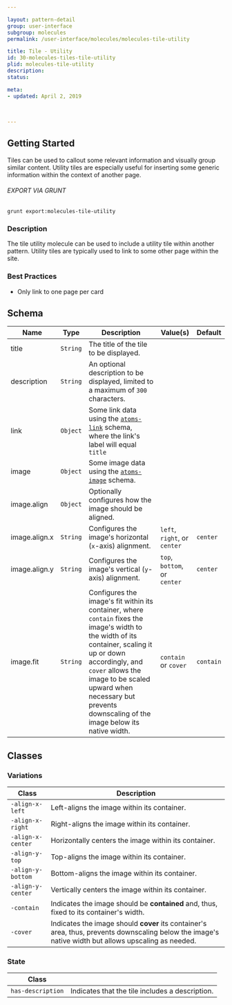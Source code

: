 ```yaml
---

layout: pattern-detail
group: user-interface
subgroup: molecules
permalink: /user-interface/molecules/molecules-tile-utility

title: Tile - Utility
id: 30-molecules-tiles-tile-utility
plid: molecules-tile-utility
description: 
status: 

meta:
- updated: April 2, 2019
  
  
  
---
```



## Getting Started

Tiles can be used to callout some relevant information and visually group similar content. Utility tiles are especially useful for inserting some generic information within the context of another page.

###### EXPORT VIA GRUNT

```
grunt export:molecules-tile-utility
```


### Description

The tile utility molecule can be used to include a utility tile within another pattern. Utility tiles are typically used to link to some other page within the site.


### Best Practices

- Only link to one page per card


## Schema

| Name            | Type      | Description                                                                                           | Value(s)    | Default   |
|-----------------|-----------|-------------------------------------------------------------------------------------------------------|-------------|-----------|
| title           | `String`  | The title of the tile to be displayed.                                                                |             |           |
| description     | `String`  | An optional description to be displayed, limited to a maximum of `300` characters.                    |             |           |
| link            | `Object`  | Some link data using the [`atoms-link`][atoms-link] schema, where the link's label will equal `title` |             |           |
| image           | `Object`  | Some image data using the [`atoms-image`][atoms-image] schema.                      |                               |           |
| image.align     | `Object`  | Optionally configures how the image should be aligned.                              |                               |           |
| image.align.x   | `String`  | Configures the image's horizontal (`x`-axis) alignment.                             | `left`, `right`, or `center`  | `center`  |
| image.align.y   | `String`  | Configures the image's vertical (`y`-axis) alignment.                               | `top`, `bottom`, or `center`  | `center`  |
| image.fit       | `String`  | Configures the image's fit within its container, where `contain` fixes the image's width to the width of its container, scaling it up or down accordingly, and `cover` allows the image to be scaled upward when necessary but prevents downscaling of the image below its native width. | `contain` or `cover` | `contain`  |


## Classes

### Variations

| Class             | Description                                                                                     |
|-------------------|-------------------------------------------------------------------------------------------------|
| `-align-x-left`   | Left-aligns the image within its container.                                                     |
| `-align-x-right`  | Right-aligns the image within its container.                                                    |
| `-align-x-center` | Horizontally centers the image within its container.                                            |
| `-align-y-top`    | Top-aligns the image within its container.                                                      |
| `-align-y-bottom` | Bottom-aligns the image within its container.                                                   |
| `-align-y-center` | Vertically centers the image within its container.                                              |
| `-contain`        | Indicates the image should be **contained** and, thus, fixed to its container's width.          |
| `-cover`          | Indicates the image should **cover** its container's area, thus, prevents downscaling below the image's native width but allows upscaling as needed. |

### State

| Class             |                                                                 |
|-------------------|-----------------------------------------------------------------|
| `has-description` | Indicates that the tile includes a description.                 |


[atoms-link]: /patterns/20-atoms-globals-link/20-atoms-globals-link.html
[atoms-image]: /patterns/20-atoms-media-image/20-atoms-media-image.html
